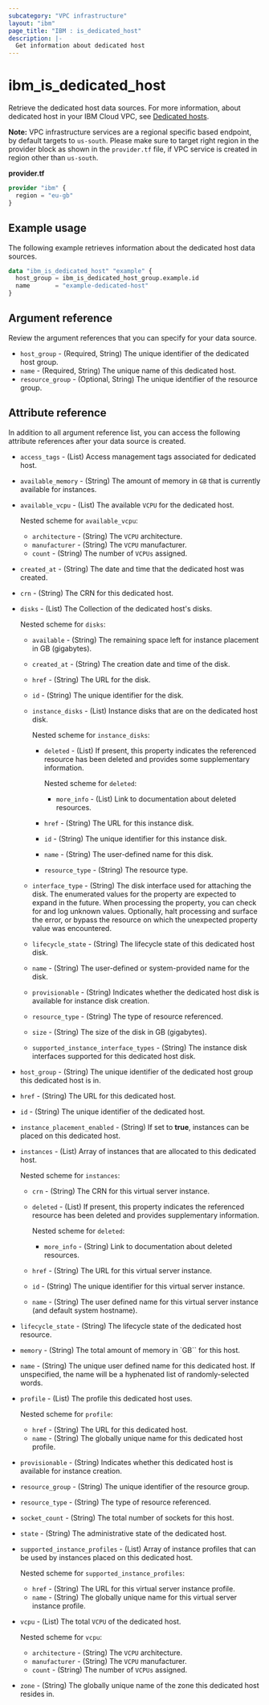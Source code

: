 ```yaml
---
subcategory: "VPC infrastructure"
layout: "ibm"
page_title: "IBM : is_dedicated_host"
description: |-
  Get information about dedicated host
---
```


# ibm_is_dedicated_host
Retrieve the dedicated host data sources. For more information, about dedicated host in your IBM Cloud VPC, see [Dedicated hosts](https://cloud.ibm.com/docs/vpc?topic=vpc-creating-dedicated-hosts-instances).

**Note:** 
VPC infrastructure services are a regional specific based endpoint, by default targets to `us-south`. Please make sure to target right region in the provider block as shown in the `provider.tf` file, if VPC service is created in region other than `us-south`.

**provider.tf**

```terraform
provider "ibm" {
  region = "eu-gb"
}
```

## Example usage
The following example retrieves information about the dedicated host data sources.

```terraform
data "ibm_is_dedicated_host" "example" {
  host_group = ibm_is_dedicated_host_group.example.id
  name       = "example-dedicated-host"
}
```

## Argument reference
Review the argument references that you can specify for your data source. 

- `host_group` - (Required, String) The unique identifier of the dedicated host group.
- `name` - (Required, String) The unique name of this dedicated host.
- `resource_group` - (Optional, String) The unique identifier of the resource group.


## Attribute reference
In addition to all argument reference list, you can access the following attribute references after your data source is created. 

- `access_tags`  - (List) Access management tags associated for dedicated host.
- `available_memory` -  (String) The amount of memory in `GB` that is currently available for instances.
- `available_vcpu` -  (List) The available `VCPU` for the dedicated host. 

  Nested scheme for `available_vcpu`:
  - `architecture` -  (String) The `VCPU` architecture.
  - `manufacturer` -  (String) The `VCPU` manufacturer.
  - `count` -  (String) The number of `VCPUs` assigned.
- `created_at` -  (String) The date and time that the dedicated host was created.
- `crn` -  (String) The CRN for this dedicated host.
- `disks` - (List) The Collection of the dedicated host's disks. 

  Nested scheme for `disks`:
  - `available` - (String) The remaining space left for instance placement in GB (gigabytes).
  - `created_at` - (String) The creation date and time of the disk.
  - `href` - (String) The URL for the disk.
  - `id` - (String) The unique identifier for the disk.
  - `instance_disks` - (List) Instance disks that are on the dedicated host disk. 

     Nested scheme for `instance_disks`:
     - `deleted` - (List) If present, this property indicates the referenced resource has been deleted and provides some supplementary information. 

       Nested scheme for `deleted`:
       - `more_info` - (List) Link to documentation about deleted resources.
     - `href` - (String) The URL for this instance disk.
     - `id` - (String) The unique identifier for this instance disk.
     - `name` - (String) The user-defined name for this disk.
     - `resource_type` - (String) The resource type.
   - `interface_type` - (String) The disk interface used for attaching the disk. The enumerated values for the property are expected to expand in the future. When processing the property, you can check for and log unknown values. Optionally, halt processing and surface the error, or bypass the resource on which the unexpected property value was encountered.
   - `lifecycle_state` - (String) The lifecycle state of this dedicated host disk.
   - `name` - (String) The user-defined or system-provided name for the disk.
   - `provisionable` - (String)  Indicates whether the dedicated host disk is available for instance disk creation.
   - `resource_type` - (String) The type of resource referenced.
   - `size` - (String) The size of the disk in GB (gigabytes).
   - `supported_instance_interface_types` - (String) The instance disk interfaces supported for this dedicated host disk.
- `host_group` -  (String) The unique identifier of the dedicated host group this dedicated host is in.
- `href` -  (String) The URL for this dedicated host.
- `id` -  (String) The unique identifier of the dedicated host.
- `instance_placement_enabled` -  (String) If set to **true**, instances can be placed on this dedicated host.
- `instances` -  (List) Array of instances that are allocated to this dedicated host. 

  Nested scheme for `instances`:
  - `crn` -  (String) The CRN for this virtual server instance.
  - `deleted` -  (List) If present, this property indicates the referenced resource has been deleted and provides supplementary information. 

    Nested scheme for `deleted`:
    - `more_info` -  (String) Link to documentation about deleted resources.
  - `href` -  (String) The URL for this virtual server instance.
  - `id` -  (String) The unique identifier for this virtual server instance.
  - `name` -  (String) The user defined name for this virtual server instance (and default system hostname).
- `lifecycle_state` -  (String) The lifecycle state of the dedicated host resource.
- `memory` -  (String) The total amount of memory in `GB`` for this host.
- `name` -  (String) The unique user defined name for this dedicated host. If unspecified, the name will be a hyphenated list of randomly-selected words.
- `profile` -  (List) The profile this dedicated host uses. 

  Nested scheme for `profile`:
  - `href` -  (String) The URL for this dedicated host.
  - `name` -  (String) The globally unique name for this dedicated host profile.
- `provisionable` -  (String) Indicates whether this dedicated host is available for instance creation.
- `resource_group` -  (String) The unique identifier of the resource group.
- `resource_type` -  (String) The type of resource referenced.
- `socket_count` -  (String) The total number of sockets for this host.
- `state` -  (String) The administrative state of the dedicated host.
- `supported_instance_profiles` -  (List) Array of instance profiles that can be used by instances placed on this dedicated host. 

  Nested scheme for `supported_instance_profiles`:
  - `href` -  (String) The URL for this virtual server instance profile.
  - `name` -  (String) The globally unique name for this virtual server instance profile.
- `vcpu` -  (List) The total `VCPU` of the dedicated host. 

  Nested scheme for `vcpu`:
  - `architecture` -  (String) The `VCPU` architecture.
  - `manufacturer` -  (String) The `VCPU` manufacturer.
  - `count` -  (String) The number of `VCPUs` assigned.
- `zone` -  (String) The globally unique name of the zone this dedicated host resides in.
